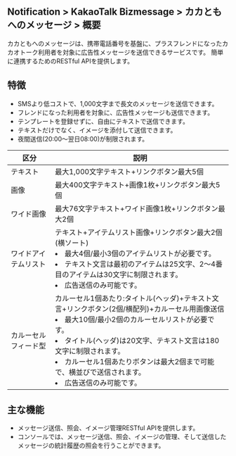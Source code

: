 ## Notification > KakaoTalk Bizmessage > カカともへのメッセージ > 概要

カカともへのメッセージは、携帯電話番号を基盤に、プラスフレンドになったカカオトーク利用者を対象に広告性メッセージを送信できるサービスです。
簡単に連携するためのRESTful APIを提供します。

## 特徴
* SMSより低コストで、1,000文字まで長文のメッセージを送信できます。
* フレンドになった利用者を対象に、広告性メッセージも送信できます。
* テンプレートを登録せずに、自由にテキストで送信できます。
* テキストだけでなく、イメージを添付して送信できます。
* 夜間送信(20:00～翌日08:00)が制限されます。

|区分	|説明|
|-- |-- |
|テキスト	|最大1,000文字テキスト+リンクボタン最大5個|
|画像	|最大400文字テキスト+画像1枚+リンクボタン最大5個|
|ワイド画像	|最大76文字テキスト+ワイド画像1枚+リンクボタン最大2個|
|ワイドアイテムリスト|	テキスト+アイテムリスト画像+リンクボタン最大2個(横ソート)<br><li>最大4個/最小3個のアイテムリストが必要です。</li><li>テキスト文言は最初のアイテムは25文字、2～4番目のアイテムは30文字に制限されます。</li><li>広告送信のみ可能です。</li>|
|カルーセルフィード型|	カルーセル1個あたり:タイトル(ヘッダ)+テキスト文言+リンクボタン(2個/横配列)+カルーセル用画像送信<li>最大10個/最小2個のカルーセルリストが必要です。</li><li>タイトル(ヘッダ)は20文字、テキスト文言は180文字に制限されます。</li><li>カルーセル1個あたりボタンは最大2個まで可能で、横並びで送信されます。</li><li>広告送信のみ可能です。</li>

## 主な機能
* メッセージ送信、照会、イメージ管理RESTful APIを提供します。
* コンソールでは、メッセージ送信、照会、イメージの管理、そして送信したメッセージの統計履歴の照会を行うことができます。
